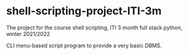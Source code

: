 
# shell-scripting-project-ITI-3m
The project for the course shell scripting, ITI 3 month full stack python, winter 2021/2022

CLI menu-based script program to provide a very basic DBMS.


